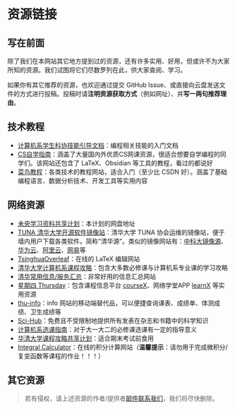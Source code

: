 # 资源链接

## 写在前面

除了我们在本网站其它地方提到过的资源，还有许多实用、好用，但或许不为大家所知的资源。我们试图将它们尽数罗列在此，供大家查阅、学习。

如果你有其它推荐的资源，也欢迎通过提交 GitHub Issue、或直接向云盘发送文件的方式进行投稿。投稿时请**注明资源获取方式**（例如网址）、并**写一两句推荐理由**。

## 技术教程
* [计算机系学生科协技能引导文档](https://docs.net9.org/)：编程相关技能的入门文档
* [CS自学指南](https://csdiy.wiki/)：涵盖了大量国内外优质CS网课资源，很适合想要自学编程的同学们。该网站还包含了 LaTeX、Obsidian 等工具的教程，看过的都说好
* [菜鸟教程](https://www.runoob.com/)：各类技术的教程网站，适合入门（至少比 CSDN 好）。涵盖了基础编程语言、数据分析技术、开发工具等实用内容

## 网络资源

* [未央学习资料共享计划](https://cloud.tsinghua.edu.cn/d/8fdcc35dcc3b441c8c25/)：本计划的网盘地址
* [TUNA 清华大学开源软件镜像站](https://mirrors.tuna.tsinghua.edu.cn/)：清华大学 TUNA 协会运维的镜像站，便于墙内用户下载各类软件。简称“清华源”。类似的镜像网站有：[中科大镜像源](https://mirrors.ustc.edu.cn/)、[华为云](https://mirrors.huaweicloud.com/home)、[阿里云](https://developer.aliyun.com/mirror/)、[网易](https://mirrors.163.com/)等
* [TsinghuaOverleaf](https://overleaf.tsinghua.edu.cn/)：在线的 LaTeX 编辑网站
* [清华大学计算机系课程攻略](https://github.com/PKUanonym/REKCARC-TSC-UHT)：包含大多数必修课与计算机系专业课的学习攻略
* [清华常用信息/服务汇总](https://thu.services/)：非常好用的信息汇总网站
* [星期四 Thursday](https://tsinghua.app/)：包含课程信息平台 [courseX](https://tsinghua.app/courses)、网络学堂APP [learnX](https://tsinghua.app/learn) 等实用资源
* [thu-info](https://github.com/thu-info-community/thu-info-app)：info 网站的移动端替代品，可以便捷查询课表、成绩单、体测成绩、卫生成绩等
* [Sci-Hub](https://sci-hub.se/)：免费且不受限制地提供所有发表在杂志和书籍中的科学知识
* [计算机系选课指南](https://docs.qq.com/doc/DQ3JpWnBkSGNTZnVC)：对于大一大二的必修课选课有一定的指导意义
* [华清大学课程攻略共享计划](https://in.closed.social:9443/pastExam/)：适合期末考试前食用
* [Integral Calculator](https://www.integral-calculator.com/)：在线的积分计算网站（**温馨提示**：请勿用于完成微积分/复变函数等课程的作业！！！）

## 其它资源

> 若有侵权，请上述资源的作者/提供者[邮件联系我们](mailto:shenzhiy21@mails.tsinghua.edu.cn)，我们将尽快删除。